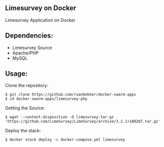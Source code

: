## Limesurvey on Docker

Limesurvey Application on Docker

## Dependencies:

- Limesurvey Source
- Apache/PHP
- MySQL


## Usage:

Clone the repository:

```
$ git clone https://github.com/ruanbekker/docker-swarm-apps
$ cd docker-swarm-apps/limesurvey-php
```

Getting the Source:

```
$ wget --content-disposition -O limesurvey.tar.gz 'https://github.com/LimeSurvey/LimeSurvey/archive/3.2.1+180207.tar.gz'
```

Deploy the stack:

```
$ docker stack deploy -c docker-compose.yml limesurvey
```
